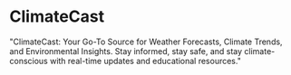 # ClimateCast
"ClimateCast: Your Go-To Source for Weather Forecasts, Climate Trends, and Environmental Insights. Stay informed, stay safe, and stay climate-conscious with real-time updates and educational resources."
